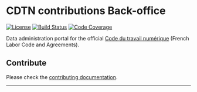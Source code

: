 # CDTN contributions Back-office

[![License][img-license]][link-license]
[![Build Status][img-build]][link-build]
[![Code Coverage][img-coverage]][link-coverage]

Data administration portal for the official [Code du travail numérique][link-cdtn] (French Labor
Code and Agreements).

## Contribute

Please check the [contributing documentation][link-contributing].

---

[img-build]: https://badgen.net/circleci/github/SocialGouv/code-du-travail-backoffice/master?style=flat-square
[img-coverage]: https://badgen.net/codecov/c/github/SocialGouv/code-du-travail-backoffice?style=flat-square
[img-license]: https://badgen.net/github/license/SocialGouv/code-du-travail-backoffice?style=for-the-badge

[link-build]: https://app.circleci.com/pipelines/github/SocialGouv/code-du-travail-backoffice
[link-cdtn]: https://code.travail.gouv.fr/
[link-coverage]: https://codecov.io/gh/SocialGouv/code-du-travail-backoffice
[link-contributing]: https://github.com/SocialGouv/code-du-travail-backoffice/blob/master/CONTRIBUTING.md
[link-license]: https://github.com/SocialGouv/code-du-travail-backoffice/blob/master/LICENSE


